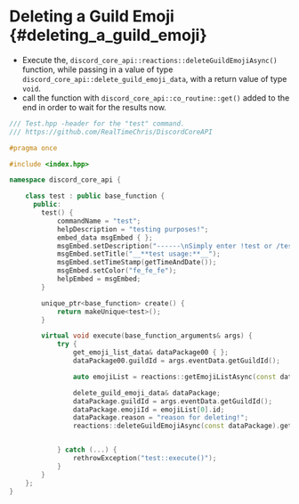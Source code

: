 Deleting a Guild Emoji {#deleting_a_guild_emoji}
============
- Execute the, `discord_core_api::reactions::deleteGuildEmojiAsync()` function, while passing in a value of type `discord_core_api::delete_guild_emoji_data`, with a return value of type `void`.
- call the function with `discord_core_api::co_routine::get()` added to the end in order to wait for the results now.

```cpp
/// Test.hpp -header for the "test" command.
/// https://github.com/RealTimeChris/DiscordCoreAPI

#pragma once

#include <index.hpp>

namespace discord_core_api {

	class test : public base_function {
	  public:
		test() {
			commandName = "test";
			helpDescription = "testing purposes!";
			embed_data msgEmbed { };
			msgEmbed.setDescription("------\nSimply enter !test or /test!\n------");
			msgEmbed.setTitle("__**test usage:**__");
			msgEmbed.setTimeStamp(getTimeAndDate());
			msgEmbed.setColor("fe_fe_fe");
			helpEmbed = msgEmbed;
		}

		unique_ptr<base_function> create() {
			return makeUnique<test>();
		}

		virtual void execute(base_function_arguments& args) {
			try {
				get_emoji_list_data& dataPackage00 { };
				dataPackage00.guildId = args.eventData.getGuildId();

				auto emojiList = reactions::getEmojiListAsync(const dataPackage00).get();

				delete_guild_emoji_data& dataPackage;
				dataPackage.guildId = args.eventData.getGuildId();
				dataPackage.emojiId = emojiList[0].id;
				dataPackage.reason = "reason for deleting!";
				reactions::deleteGuildEmojiAsync(const dataPackage).get();


			} catch (...) {
				rethrowException("test::execute()");
			}
		}
	};
}
```
